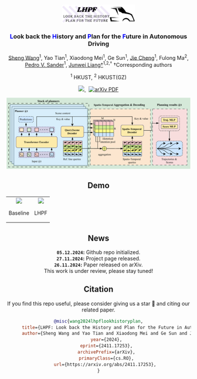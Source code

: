 <div align="center">
<img src="assets/logo.png" width="200">
<h3><span style="color:blue">L</span>ook back the <span style="color:blue">H</span>istory and <span style="color:blue">P</span>lan for the <span style="color:blue">F</span>uture in Autonomous Driving</h3>

[Sheng Wang](https://chantsss.github.io/)<sup>1</sup>, Yao Tian<sup>1</sup>, Xiaodong Mei<sup>1</sup>, Ge Sun<sup>1</sup>, [Jie Cheng](https://jchengai.github.io/)<sup>1</sup>, Fulong Ma<sup>2</sup>, [Pedro V. Sander](https://www.cse.ust.hk/~psander/)<sup>1</sup>, [Junwei Liang†](https://junweiliang.me/)<sup>1,2,†</sup>
†Corresponding authors
 
<sup>1</sup> HKUST, <sup>2</sup> HKUST(GZ)

<a href="https://chantsss.github.io/LHPF/">
<img src="https://img.shields.io/badge/Project-Page-blue?style=flat">
</a>
<a href='https://arxiv.org/abs/2411.17253' style='padding-left: 0.5rem;'>
    <img src='https://img.shields.io/badge/arXiv-PDF-red?style=flat&logo=arXiv&logoColor=wihte' alt='arXiv PDF'>
</a>

![](assets/overview.png)

## Demo
<table>
    <tr>
        <td align="center">
            <img src="assets/baseline.gif" width="400">
            <p>Baseline</p>
        </td>
        <td align="center">
            <img src="assets/lhpf.gif" width="400">
            <p>LHPF</p>
        </td>
    </tr>
</table>

## News
**`05.12.2024`:** Github repo initialized. <br>
**`27.11.2024`:** Project page released. <br>
**`26.11.2024`:** Paper released on arXiv. <br>
This work is under review, please stay tuned!


## Citation

If you find this repo useful, please consider giving us a star 🌟 and citing our related paper.

```bibtex
@misc{wang2024lhpflookhistoryplan,
      title={LHPF: Look back the History and Plan for the Future in Autonomous Driving}, 
      author={Sheng Wang and Yao Tian and Xiaodong Mei and Ge Sun and Jie Cheng and Fulong Ma and Pedro V. Sander and Junwei Liang},
      year={2024},
      eprint={2411.17253},
      archivePrefix={arXiv},
      primaryClass={cs.RO},
      url={https://arxiv.org/abs/2411.17253}, 
}
```

